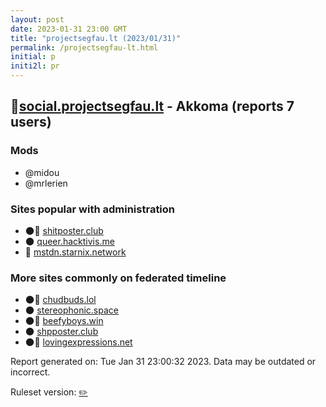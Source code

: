 ```yaml
---
layout: post
date: 2023-01-31 23:00 GMT
title: "projectsegfau.lt (2023/01/31)"
permalink: /projectsegfau-lt.html
initial: p
initi2l: pr
---
```


## 🐘[social.projectsegfau.lt](https://social.projectsegfau.lt) - Akkoma (reports 7 users)

### Mods
 * @midou
 * @mrlerien

### Sites popular with administration

* 🌑🧸 [shitposter.club](/shitposter-club.html)
* 🌑 [queer.hacktivis.me](/queer-hacktivis-me.html)
* 🐘 [mstdn.starnix.network](/mstdn-starnix-network.html)

### More sites commonly on federated timeline

* 🌑🧸 [chudbuds.lol](/chudbuds-lol.html)
* 🌑 [stereophonic.space](/stereophonic-space.html)
* 🌑🧸 [beefyboys.win](/beefyboys-win.html)
* 🌑 [shpposter.club](/shpposter-club.html)
* 🌑🧸 [lovingexpressions.net](/lovingexpressions-net.html)

Report generated on: Tue Jan 31 23:00:32 2023. Data may be outdated or incorrect.

Ruleset version: [✏️](/version-pencil)
